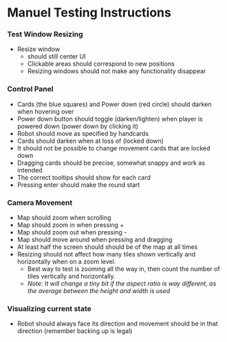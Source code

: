 # Manuel Testing Instructions

### Test Window Resizing

* Resize window
    * should still center UI
    * Clickable areas should correspond to new positions
    * Resizing windows should not make any functionality disappear

### Control Panel

* Cards (the blue squares) and Power down (red circle) should darken when hovering over
* Power down button should toggle (darken/lighten) when player is powered down (power down by clicking it)
* Robot should move as specified by handcards
* Cards should darken when at loss of  (locked down)
* It should not be possible to change movement cards that are locked down
* Dragging cards should be precise, somewhat snappy and work as intended
* The correct tooltips should show for each card
* Pressing enter should make the round start


### Camera Movement

* Map should zoom when scrolling
* Map should zoom in when pressing +
* Map should zoom out when pressing -
* Map should move around when pressing and dragging   
* At least half the screen should should be of the map at all times
* Resizing should not affect how many tiles shown vertically and horizontally when on a zoom level.
    * Best way to test is zooming all the way in, then count the number of tiles vertically and horizontally.
    * *Note: It will change a tiny bit if the aspect ratio is way different, as the average between the height and width is used*

### Visualizing current state
* Robot should always face its direction and movement should be in that direction (remember backing up is legal)